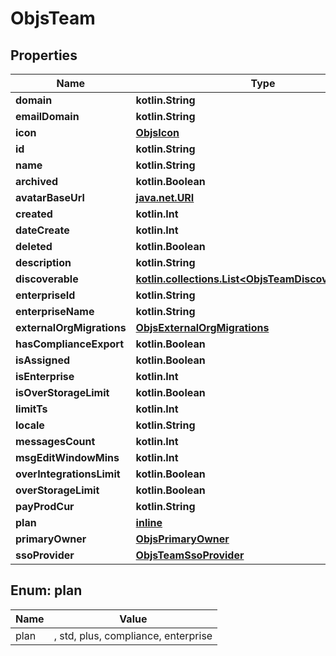 
# ObjsTeam

## Properties
Name | Type | Description | Notes
------------ | ------------- | ------------- | -------------
**domain** | **kotlin.String** |  | 
**emailDomain** | **kotlin.String** |  | 
**icon** | [**ObjsIcon**](ObjsIcon.md) |  | 
**id** | **kotlin.String** |  | 
**name** | **kotlin.String** |  | 
**archived** | **kotlin.Boolean** |  |  [optional]
**avatarBaseUrl** | [**java.net.URI**](java.net.URI.md) |  |  [optional]
**created** | **kotlin.Int** |  |  [optional]
**dateCreate** | **kotlin.Int** |  |  [optional]
**deleted** | **kotlin.Boolean** |  |  [optional]
**description** | **kotlin.String** |  |  [optional]
**discoverable** | [**kotlin.collections.List&lt;ObjsTeamDiscoverableInner&gt;**](ObjsTeamDiscoverableInner.md) |  |  [optional]
**enterpriseId** | **kotlin.String** |  |  [optional]
**enterpriseName** | **kotlin.String** |  |  [optional]
**externalOrgMigrations** | [**ObjsExternalOrgMigrations**](ObjsExternalOrgMigrations.md) |  |  [optional]
**hasComplianceExport** | **kotlin.Boolean** |  |  [optional]
**isAssigned** | **kotlin.Boolean** |  |  [optional]
**isEnterprise** | **kotlin.Int** |  |  [optional]
**isOverStorageLimit** | **kotlin.Boolean** |  |  [optional]
**limitTs** | **kotlin.Int** |  |  [optional]
**locale** | **kotlin.String** |  |  [optional]
**messagesCount** | **kotlin.Int** |  |  [optional]
**msgEditWindowMins** | **kotlin.Int** |  |  [optional]
**overIntegrationsLimit** | **kotlin.Boolean** |  |  [optional]
**overStorageLimit** | **kotlin.Boolean** |  |  [optional]
**payProdCur** | **kotlin.String** |  |  [optional]
**plan** | [**inline**](#Plan) |  |  [optional]
**primaryOwner** | [**ObjsPrimaryOwner**](ObjsPrimaryOwner.md) |  |  [optional]
**ssoProvider** | [**ObjsTeamSsoProvider**](ObjsTeamSsoProvider.md) |  |  [optional]


<a name="Plan"></a>
## Enum: plan
Name | Value
---- | -----
plan | , std, plus, compliance, enterprise



